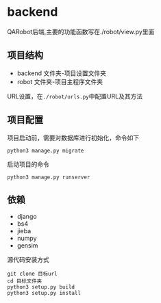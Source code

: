 # backend

QARobot后端,主要的功能函数写在./robot/view.py里面

## 项目结构

* backend 文件夹-项目设置文件夹  
* robot 文件夹-项目主程序文件夹

URL设置，在`./robot/urls.py`中配置URL及其方法

## 项目配置

项目启动前，需要对数据库进行初始化，命令如下

```shell
python3 manage.py migrate
```

启动项目的命令
```shell
python3 manage.py runserver
```

## 依赖

* django
* bs4
* jieba
* numpy
* gensim

源代码安装方式
```shell
git clone 目标url
cd 目标文件夹
python3 setup.py build
python3 setup.py install
```